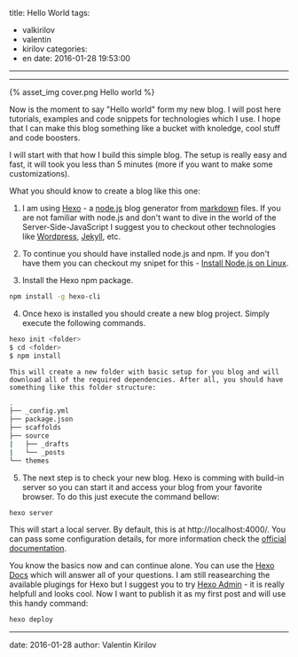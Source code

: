 title: Hello World
tags:
  - valkirilov
  - valentin
  - kirilov
categories:
  - en
date: 2016-01-28 19:53:00
---
---

{% asset_img cover.png Hello world %}


Now is the moment to say "Hello world" form my new blog. I will post here tutorials, examples and code snippets for technologies which I use. I hope that I can make this blog something like a bucket with knoledge, cool stuff and code boosters.
 
I will start with that how I build this simple blog. The setup is really easy and fast, it will took you less than 5 minutes (more if you want to make some customizations). 
 
What you should know to create a blog like this one:
 
1.  I am using [Hexo](https://hexo.io/) - a [node.js](https://nodejs.org/en/) blog generator from [markdown](https://en.wikipedia.org/wiki/Markdown) files. If you are not familiar with node.js and don't want to dive in the world of the Server-Side-JavaScript I suggest you to checkout other technologies like [Wordpress](https://wordpress.com/), [Jekyll](https://jekyllrb.com/), etc.

2. To continue you should have installed node.js and npm. If you don't have them you can checkout my snipet for this - [Install Node.js on Linux]().

3. Install the Hexo npm package. 
```bash
npm install -g hexo-cli
```
4. Once hexo is installed you should create a new blog project. Simply execute the following commands. 
```bash
hexo init <folder>
$ cd <folder>
$ npm install
```
	This will create a new folder with basic setup for you blog and will download all of the required dependencies. After all, you should have something like this folder structure:
```bash
.
├── _config.yml
├── package.json
├── scaffolds
├── source
|   ├── _drafts
|   └── _posts
└── themes
```
5. The next step is to check your new blog. Hexo is comming with build-in server so you can start it and access your blog from your favorite browser. To do this just execute the command bellow:
```bash
hexo server
```
This will start a local server. By default, this is at http://localhost:4000/. You can pass some configuration details, for more information check the [official documentation](https://hexo.io/docs/commands.html#server).

You know the basics now and can continue alone. You can use the [Hexo Docs](https://hexo.io/docs/) which will answer all of your questions. 
I am still reasearching the available plugings for Hexo but I suggest you to try [Hexo Admin](https://github.com/jaredly/hexo-admin) - it is really helpfull and looks cool. Now I want to publish it as my first post and will use this handy command:

```bash
hexo deploy
```


---
date: 2016-01-28
author: Valentin Kirilov